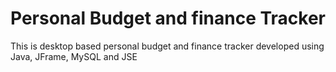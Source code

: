 # Personal Budget and finance Tracker
 This is desktop based personal budget and finance tracker developed using Java, JFrame, MySQL and JSE
